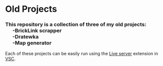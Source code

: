 # Old Projects
### This repository is a collection of three of my old projects:<br/>&nbsp;&nbsp;&nbsp;&nbsp;&nbsp;&nbsp;-BrickLink scrapper<br/>&nbsp;&nbsp;&nbsp;&nbsp;&nbsp;&nbsp;-Dratewka<br/>&nbsp;&nbsp;&nbsp;&nbsp;&nbsp;&nbsp;-Map generator
Each of these projects can be easily run using the [Live server](https://marketplace.visualstudio.com/items?itemName=ritwickdey.LiveServer) extension in [VSC](https://code.visualstudio.com/).
